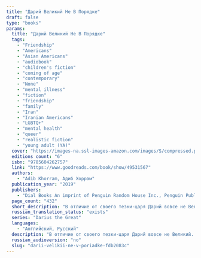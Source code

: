 ```yaml
---
title: "Дарий Великий Не В Порядке"
draft: false
type: "books"
params:
  title: "Дарий Великий Не В Порядке"
  tags:
    - "Friendship"
    - "Americans"
    - "Asian Americans"
    - "audiobook"
    - "children's fiction"
    - "coming of age"
    - "contemporary"
    - "None"
    - "mental illness"
    - "fiction"
    - "friendship"
    - "family"
    - "Iran"
    - "Iranian Americans"
    - "LGBTQ+"
    - "mental health"
    - "queer"
    - "realistic fiction"
    - "young adult (YA)"
  cover: "https://images-na.ssl-images-amazon.com/images/S/compressed.photo.goodreads.com/books/1563370922l/49531567.jpg"
  editions count: "6"
  isbn: "9785604262757"
  link: "https://www.goodreads.com/book/show/49531567"
  authors:
    - "Adib Khorram, Адиб Хоррам"
  publication_year: "2019"
  publishers:
    - "Dial Books An imprint of Penguin Random House Inc., Penguin Publishing Group, Penguin Young Readers Group, Popcorn books, Thorndike Press"
  page_count: "432"
  short_description: "В отличие от своего тезки-царя Дарий вовсе не Великий. Он наполовину перс, но всю жизнь прожил в Портленде."
  russian_translation_status: "exists"
  series: "Darius the Great"
  languages:
    - "Английский, Русский"
  description: "В отличие от своего тезки-царя Дарий вовсе не Великий. Он наполовину перс, но всю жизнь прожил в Портленде. В раннем возрасте Дарию диагностировали клиническую депрессию, и, несмотря на лечение, ему все еще сложно найти общий язык со сверстниками. Узнав, что его дедушка серьезно болен, Дарий вместе с семьей впервые отправляется в Иран. Там он знакомится с соседским мальчиком Сухрабом, дружба с которым навсегда меняет его жизнь."
  russian_audioversion: "no"
  slug: "darii-velikii-ne-v-poriadke-fdb2083c"
---
```

